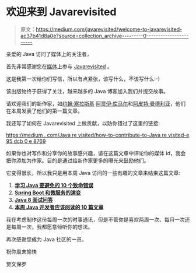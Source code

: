 # 欢迎来到 Javarevisited

> 原文：<https://medium.com/javarevisited/welcome-to-javarevisited-ac37b41d8a0e?source=collection_archive---------0----------------------->

亲爱的 Java 访问了媒体上的关注者，

首先非常感谢您在[媒体](https://medium.com/u/504c7870fdb6?source=post_page-----ac37b41d8a0e--------------------------------)上参与 [Javarevisited](https://medium.com/javarevisited) 。

这是我第一次给你们写信，所以有点紧张，该写什么，不该写什么:-)

该出版物终于获得了关注，越来越多的 Java 博客加入我们并提交故事。

请欢迎我们的新作家，如[约翰·塞拉斯基](https://medium.com/u/390a59d672a2?source=post_page-----ac37b41d8a0e--------------------------------) [阿贾伊·库马尔](https://medium.com/u/d6010e1c772d?source=post_page-----ac37b41d8a0e--------------------------------)和[阿皮特·曼德利亚](https://medium.com/u/ca48bacd1773?source=post_page-----ac37b41d8a0e--------------------------------)，他们在本周发表了他们的第一篇文章。

我还写了如何在 Javarevisited 上做贡献，以防你错过了这里的链接:

[https://medium . com/Java re visited/how-to-contribute-to-Java re visited-e 95 dcb 0 e 8769](/javarevisited/how-to-contribute-to-javarevisited-e95dcb0e8769)

如果你也对写作和分享你的故事感兴趣，请在这篇文章中评论你的媒体 Id，我会把你添加为作家。目的是通过给新作家更多的曝光来鼓励他们。

它变得很长，所以我只是用本周 Java 访问的一些有趣的文章来结束这篇文章:

1.  [**学习 Java 要避免的 10 个致命错误**](/javarevisited/10-deadly-mistakes-to-avoid-when-learning-java-aead894e64f4)
2.  [**Spring Boot 和微服务的演变**](/javarevisited/evolution-of-spring-boot-and-microservices-4d1109b5a4d3)
3.  [**Java 8 面试问答**](/javarevisited/java-8-interview-questions-and-answers-java2blog-9ae2c1fc06cc)
4.  [**本周 Java 开发者应该阅读的 10 篇文章**](/javarevisited/10-articles-java-developers-should-read-this-week-7648edd18a22)

我在考虑制作这份每周一次的时事通讯，但是不管你是喜欢两周一次、每月一次还是每周一次，我都愿意倾听你的想法。

再次感谢您成为 Java 社区的一员。

祝你周末愉快

贾文保罗